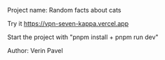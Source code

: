 Project name: Random facts about cats

Try it https://vpn-seven-kappa.vercel.app

Start the project with "pnpm install + pnpm run dev"

Author: Verin Pavel

